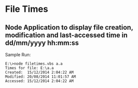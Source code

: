# File Times

## Node Application to display file creation, modification and last-accessed time in dd/mm/yyyy hh:mm:ss

Sample Run:
	
	E:\>node filetimes.vbs a.a 
	Times for file: E:\a.a
	Created:  15/12/2014 2:04:22 AM
	Modified: 20/08/2014 11:01:57 AM
	Accessed: 15/12/2014 2:04:22 AM

	
